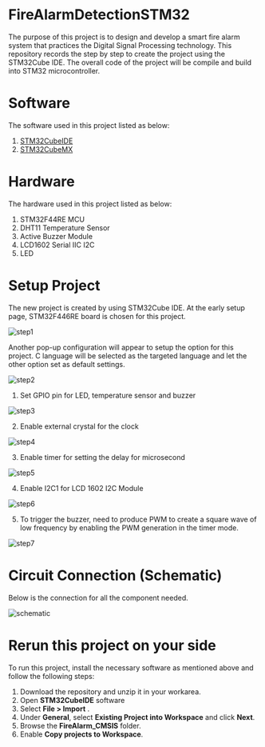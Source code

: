 # FireAlarmDetectionSTM32

The purpose of this project is to design and develop a smart fire alarm system that practices the Digital Signal Processing technology. This repository records the step by step to create the project using the STM32Cube IDE. The overall code of the project will be compile and build into STM32 microcontroller. 

# Software
The software used in this project listed as below: 

1)	[STM32CubeIDE](https://www.st.com/en/development-tools/stm32cubeide.html#get-software)
2)	[STM32CubeMX](https://www.st.com/en/development-tools/stm32cubemx.html#get-software)

# Hardware
The hardware used in this project listed as below: 

1)	STM32F44RE MCU
2)	DHT11 Temperature Sensor
3)	Active Buzzer Module
4)	LCD1602 Serial IIC I2C
5)	LED

# Setup Project

The new project is created by using STM32Cube IDE. At the early setup page, STM32F446RE board is chosen for this project.

![step1](https://github.com/amiruliman/FireAlarmDetectionSTM32/blob/main/Images/step1.png)

Another pop-up configuration will appear to setup the option for this project. C language will be selected as the targeted language and let the other option set as default settings. 

![step2](https://github.com/amiruliman/FireAlarmDetectionSTM32/blob/main/Images/step2.png)

1) Set GPIO pin for LED, temperature sensor and buzzer

![step3](https://github.com/amiruliman/FireAlarmDetectionSTM32/blob/main/Images/step3.png)

2) Enable external crystal for the clock 

![step4](https://github.com/amiruliman/FireAlarmDetectionSTM32/blob/main/Images/step4.png)

3) Enable timer for setting the delay for microsecond

![step5](https://github.com/amiruliman/FireAlarmDetectionSTM32/blob/main/Images/step5.png)

4) Enable I2C1 for LCD 1602 I2C Module 

![step6](https://github.com/amiruliman/FireAlarmDetectionSTM32/blob/main/Images/step6.png)

5) To trigger the buzzer, need to produce PWM to create a square wave of low frequency by enabling the PWM generation in the timer mode.

![step7](https://github.com/amiruliman/FireAlarmDetectionSTM32/blob/main/Images/step6.png)

# Circuit Connection (Schematic)

Below is the connection for all the component needed.

![schematic](https://github.com/amiruliman/FireAlarmDetectionSTM32/blob/main/Images/schematic.png)

# Rerun this project on your side

To run this project, install the necessary software as mentioned above and follow the following steps:

1. Download the repository and unzip it in your workarea. 
2. Open **STM32CubeIDE** software
3. Select **File > Import** .
4. Under **General**, select **Existing Project into Workspace** and click **Next**. 
5. Browse the **FireAlarm_CMSIS** folder.
6. Enable **Copy projects to Workspace**.
